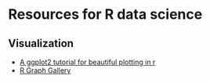 # Resources for R data science

## Visualization

- [A ggplot2 tutorial for beautiful plotting in r](https://www.cedricscherer.com/2019/08/05/a-ggplot2-tutorial-for-beautiful-plotting-in-r/)
- [R Graph Gallery](https://www.r-graph-gallery.com/)
